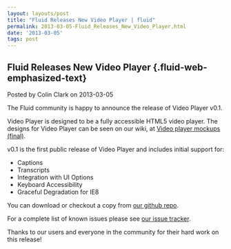 ```yaml
---
layout: layouts/post
title: "Fluid Releases New Video Player | fluid"
permalink: 2013-03-05-Fluid_Releases_New_Video_Player.html
date: '2013-03-05'
tags: post
---
```

Fluid Releases New Video Player {.fluid-web-emphasized-text}
-------------------------------

Posted by Colin Clark on 2013-03-05

The Fluid community is happy to announce the release of Video Player
v0.1.

Video Player is designed to be a fully accessible HTML5 video player.
The designs for Video Player can be seen on our wiki, at [Video player
mockups
(final)](http://wiki.fluidproject.org/display/fluid/%28Floe%29+video+player+mockups+%28final%29).

v0.1 is the first public release of Video Player and includes initial
support for:

- Captions
- Transcripts
- Integration with UI Options
- Keyboard Accessibility
- Graceful Degradation for IE8

You can download or checkout a copy from [our github
repo](https://github.com/fluid-project/videoPlayer/tags).

For a complete list of known issues please see [our issue
tracker](http://issues.fluidproject.org/browse/VP).

Thanks to our users and everyone in the community for their hard work on
this release!
